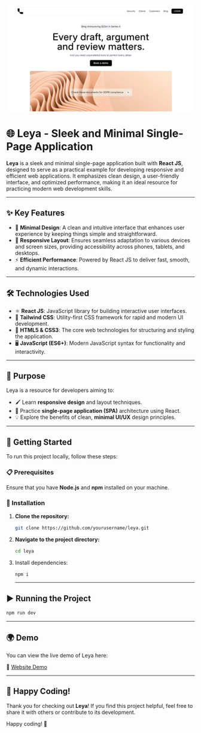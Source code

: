 ![Leya](image.png)

# 🌐 Leya - Sleek and Minimal Single-Page Application

**Leya** is a sleek and minimal single-page application built with **React JS**, designed to serve as a practical example for developing responsive and efficient web applications. It emphasizes clean design, a user-friendly interface, and optimized performance, making it an ideal resource for practicing modern web development skills.

---

## ✨ Key Features

- 🎯 **Minimal Design**: A clean and intuitive interface that enhances user experience by keeping things simple and straightforward.
- 📱 **Responsive Layout**: Ensures seamless adaptation to various devices and screen sizes, providing accessibility across phones, tablets, and desktops.
- ⚡ **Efficient Performance**: Powered by React JS to deliver fast, smooth, and dynamic interactions.

---

## 🛠️ Technologies Used

- ⚛️ **React JS**: JavaScript library for building interactive user interfaces.
- 🎨 **Tailwind CSS**: Utility-first CSS framework for rapid and modern UI development.
- 📄 **HTML5 & CSS3**: The core web technologies for structuring and styling the application.
- 🖥️ **JavaScript (ES6+)**: Modern JavaScript syntax for functionality and interactivity.

---

## 🎯 Purpose

Leya is a resource for developers aiming to:

- 🖌️ Learn **responsive design** and layout techniques.
- 🔄 Practice **single-page application (SPA)** architecture using React.
- 💡 Explore the benefits of clean, **minimal UI/UX** design principles.

---

## 🚀 Getting Started

To run this project locally, follow these steps:

### 📋 Prerequisites

Ensure that you have **Node.js** and **npm** installed on your machine.

### 🔧 Installation

1. **Clone the repository:**
   ```bash
   git clone https://github.com/yourusername/leya.git
   ```
2. **Navigate to the project directory:**
   ```bash
   cd leya
   ```
3. Install dependencies:
   ```bash
   npm i
   ```
   ---
## ▶️ Running the Project
  ```bash
  npm run dev
```
---
## 🌍 Demo
You can view the live demo of Leya here:

🔗 [Website Demo](https://leya.vercel.app/)

---

## 🎉 Happy Coding!

Thank you for checking out **Leya**! If you find this project helpful, feel free to share it with others or contribute to its development.

Happy coding! 🚀
